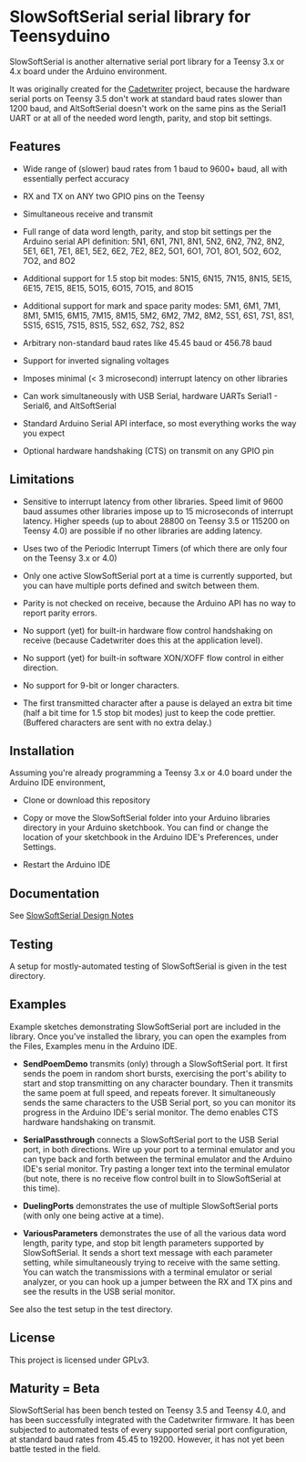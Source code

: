 # SlowSoftSerial serial library for Teensyduino

SlowSoftSerial is another alternative serial port library for
a Teensy 3.x or 4.x board under the Arduino environment.

It was originally created for the
[Cadetwriter](https://github.com/IBM-1620/Cadetwriter) project,
because the hardware serial ports on Teensy 3.5 don't work at
standard baud rates slower than 1200 baud, and AltSoftSerial
doesn't work on the same pins as the Serial1 UART or at all of
the needed word length, parity, and stop bit settings.

## Features

* Wide range of (slower) baud rates from 1 baud to 9600+ baud,
all with essentially perfect accuracy

* RX and TX on ANY two GPIO pins on the Teensy

* Simultaneous receive and transmit

* Full range of data word length, parity, and stop bit settings
per the Arduino serial API definition: 5N1, 6N1, 7N1, 8N1, 5N2,
6N2, 7N2, 8N2, 5E1, 6E1, 7E1, 8E1, 5E2, 6E2, 7E2, 8E2, 5O1, 6O1,
7O1, 8O1, 5O2, 6O2, 7O2, and 8O2

* Additional support for 1.5 stop bit modes: 5N15, 6N15, 7N15,
8N15, 5E15, 6E15, 7E15, 8E15, 5O15, 6O15, 7O15, and 8O15

* Additional support for mark and space parity modes: 5M1, 6M1,
7M1, 8M1, 5M15, 6M15, 7M15, 8M15, 5M2, 6M2, 7M2, 8M2, 5S1, 6S1,
7S1, 8S1, 5S15, 6S15, 7S15, 8S15, 5S2, 6S2, 7S2, 8S2

* Arbitrary non-standard baud rates like 45.45 baud or 456.78 baud

* Support for inverted signaling voltages

* Imposes minimal (< 3 microsecond) interrupt latency on other libraries

* Can work simultaneously with USB Serial, hardware UARTs Serial1 - Serial6,
and AltSoftSerial

* Standard Arduino Serial API interface, so most everything works
the way you expect

* Optional hardware handshaking (CTS) on transmit on any GPIO pin

## Limitations

* Sensitive to interrupt latency from other libraries. Speed limit
of 9600 baud assumes other libraries impose up to 15 microseconds of
interrupt latency. Higher speeds (up to about 28800 on Teensy 3.5 or
115200 on Teensy 4.0) are possible if no other libraries are adding
latency.

* Uses two of the Periodic Interrupt Timers (of which there are only
four on the Teensy 3.x or 4.0)

* Only one active SlowSoftSerial port at a time is currently supported,
but you can have multiple ports defined and switch between them.

* Parity is not checked on receive, because the Arduino API has no way
to report parity errors.

* No support (yet) for built-in hardware flow control handshaking on
receive (because Cadetwriter does this at the application level).

* No support (yet) for built-in software XON/XOFF flow control in
either direction.

* No support for 9-bit or longer characters.

* The first transmitted character after a pause is delayed an extra
bit time (half a bit time for 1.5 stop bit modes) just to keep the
code prettier. (Buffered characters are sent with no extra delay.)

## Installation

Assuming you're already programming a Teensy 3.x or 4.0 board under the
Arduino IDE environment,

* Clone or download this repository

* Copy or move the SlowSoftSerial folder into your Arduino libraries
directory in your Arduino sketchbook. You can find or change the
location of your sketchbook in the Arduino IDE's Preferences, under
Settings.

* Restart the Arduino IDE

## Documentation

See [SlowSoftSerial Design Notes](SlowSoftSerial%20design%20notes.pdf)

## Testing

A setup for mostly-automated testing of SlowSoftSerial is given in
the test directory.
## Examples

Example sketches demonstrating SlowSoftSerial port are included in
the library. Once you've installed the library, you can open the
examples from the Files, Examples menu in the Arduino IDE.

* __SendPoemDemo__ transmits (only) through a SlowSoftSerial port.
It first sends the poem in random short bursts, exercising the
port's ability to start and stop transmitting on any character
boundary. Then it transmits the same poem at full speed, and repeats
forever. It simultaneously sends the same characters to the USB Serial
port, so you can monitor its progress in the Arduino IDE's serial
monitor. The demo enables CTS hardware handshaking on transmit.

* __SerialPassthrough__ connects a SlowSoftSerial port to the USB
Serial port, in both directions. Wire up your port to a terminal
emulator and you can type back and forth between the terminal emulator
and the Arduino IDE's serial monitor. Try pasting a longer text into
the terminal emulator (but note, there is no receive flow control
built in to SlowSoftSerial at this time).

* __DuelingPorts__ demonstrates the use of multiple SlowSoftSerial
ports (with only one being active at a time).

* __VariousParameters__ demonstrates the use of all the various
data word length, parity type, and stop bit length parameters
supported by SlowSoftSerial. It sends a short text message with
each parameter setting, while simultaneously trying to receive
with the same setting. You can watch the transmissions with a
terminal emulator or serial analyzer, or you can hook up a jumper
between the RX and TX pins and see the results in the USB serial
monitor.

See also the test setup in the test directory.

## License

This project is licensed under GPLv3.

## Maturity = Beta

SlowSoftSerial has been bench tested on Teensy 3.5 and Teensy 4.0,
and has been successfully integrated with the Cadetwriter firmware.
It has been subjected to automated tests of every supported serial
port configuration, at standard baud rates from 45.45 to 19200.
However, it has not yet been battle tested in the field.
